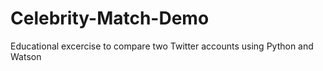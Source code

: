 # Celebrity-Match-Demo
Educational excercise to compare two Twitter accounts using Python and Watson
